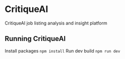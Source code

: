 # CritiqueAI
CritiqueAI job listing analysis and insight platform

## Running CritiqueAI
Install packages `npm install`
Run dev build `npm run dev`
